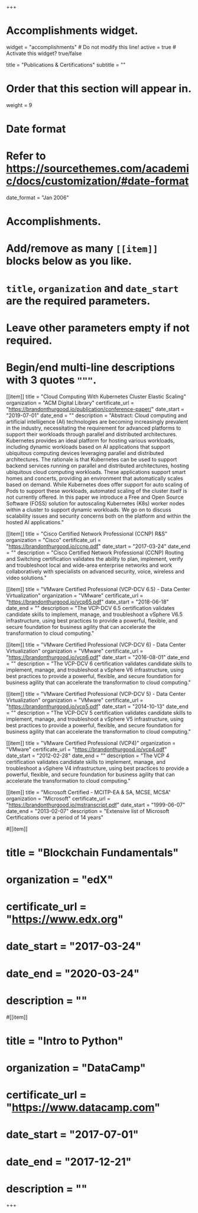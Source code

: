 +++
# Accomplishments widget.
widget = "accomplishments"  # Do not modify this line!
active = true  # Activate this widget? true/false

title = "Publications & Certifications"
subtitle = ""

# Order that this section will appear in.
weight = 9

# Date format
#   Refer to https://sourcethemes.com/academic/docs/customization/#date-format
date_format = "Jan 2006"

# Accomplishments.
#   Add/remove as many `[[item]]` blocks below as you like.
#   `title`, `organization` and `date_start` are the required parameters.
#   Leave other parameters empty if not required.
#   Begin/end multi-line descriptions with 3 quotes `"""`.

[[item]]
  title = "Cloud Computing With Kubernetes Cluster Elastic Scaling"
  organization = "ACM Digital Library"
  certificate_url = "https://brandonthurgood.io/publication/conference-paper/"
  date_start = "2019-07-01"
  date_end = ""
  description = "Abstract:                                                                 Cloud computing and artificial intelligence (AI) technologies are becoming increasingly prevalent in the industry, necessitating the requirement for advanced platforms to support their workloads through parallel and distributed architectures. Kubernetes provides an ideal platform for hosting various workloads, including dynamic workloads based on AI applications that support ubiquitous computing devices leveraging parallel and distributed architectures. The rationale is that Kubernetes can be used to support backend services running on parallel and distributed architectures, hosting ubiquitous cloud computing workloads. These applications support smart homes and concerts, providing an environment that automatically scales based on demand. While Kubernetes does offer support for auto scaling of Pods to support these workloads, automated scaling of the cluster itself is not currently offered. In this paper we introduce a Free and Open Source Software (FOSS) solution for autoscaling Kubernetes (K8s) worker nodes within a cluster to support dynamic workloads. We go on to discuss scalability issues and security concerns both on the platform and within the hosted AI applications."

[[item]]
  title = "Cisco Certified Network Professional (CCNP) R&S"
  organization = "Cisco"
  certificate_url = "https://brandonthurgood.io/ccnp.pdf"
  date_start = "2017-03-24"
  date_end = ""
  description = "Cisco Certified Network Professional (CCNP) Routing and Switching certification validates the ability to plan, implement, verify and troubleshoot local and wide-area enterprise networks and work collaboratively with specialists on advanced security, voice, wireless and video solutions."

[[item]]
  title = "VMware Certified Professional (VCP-DCV 6.5) - Data Center Virtualization"
  organization = "VMware"
  certificate_url = "https://brandonthurgood.io/vcp65.pdf"
  date_start = "2018-06-18"
  date_end = ""
  description = "The VCP-DCV 6.5 certification validates candidate skills to implement, manage, and troubleshoot a vSphere V6.5 infrastructure, using best practices to provide a powerful, flexible, and secure foundation for business agility that can accelerate the transformation to cloud computing."
  
[[item]]
  title = "VMware Certified Professional (VCP-DCV 6) - Data Center Virtualization"
  organization = "VMware"
  certificate_url = "https://brandonthurgood.io/vcp6.pdf"
  date_start = "2016-08-01"
  date_end = ""
  description = "The VCP-DCV 6 certification validates candidate skills to implement, manage, and troubleshoot a vSphere V6 infrastructure, using best practices to provide a powerful, flexible, and secure foundation for business agility that can accelerate the transformation to cloud computing."

[[item]]
  title = "VMware Certified Professional (VCP-DCV 5) - Data Center Virtualization"
  organization = "VMware"
  certificate_url = "https://brandonthurgood.io/vcp5.pdf"
  date_start = "2014-10-13"
  date_end = ""
  description = "The VCP-DCV 5 certification validates candidate skills to implement, manage, and troubleshoot a vSphere V5 infrastructure, using best practices to provide a powerful, flexible, and secure foundation for business agility that can accelerate the transformation to cloud computing."
  
[[item]]
  title = "VMware Certified Professional (VCP4)"
  organization = "VMware"
  certificate_url = "https://brandonthurgood.io/vcp4.pdf"
  date_start = "2012-02-28"
  date_end = ""
  description = "The VCP 4 certification validates candidate skills to implement, manage, and troubleshoot a vSphere V4 infrastructure, using best practices to provide a powerful, flexible, and secure foundation for business agility that can accelerate the transformation to cloud computing."

[[item]]
  title = "Microsoft Certified - MCITP-EA & SA, MCSE, MCSA"
  organization = "Microsoft"
  certificate_url = "https://brandonthurgood.io/mstranscript.pdf"
  date_start = "1999-06-07"
  date_end = "2013-02-07"
  description = "Extensive list of Microsoft Certifications over a period of 14 years"
  
#[[item]]
#  title = "Blockchain Fundamentals"
#  organization = "edX"
#  certificate_url = "https://www.edx.org"
#  date_start = "2017-03-24"
#  date_end = "2020-03-24"
#  description = ""
  
#[[item]]
#  title = "Intro to Python"
#  organization = "DataCamp"
#  certificate_url = "https://www.datacamp.com"
#  date_start = "2017-07-01"
#  date_end = "2017-12-21"
#  description = ""

+++
